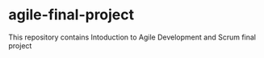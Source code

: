 # agile-final-project
This repository contains Intoduction to Agile Development and Scrum final project
